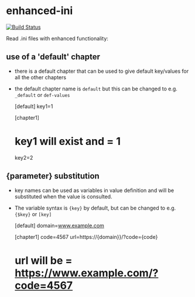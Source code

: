 # enhanced-ini

[![Build Status](https://travis-ci.com/brightfish-be/enhanced-ini.svg?branch=master&style=flat-square)](https://travis-ci.com/brightfish-be/enhanced-ini)

Read  .ini files with enhanced functionality:

## use of a 'default' chapter

* there is a default chapter that can be used to give default key/values for all the other chapters
* the default chapter name is `default` but this can be changed to e.g. `_default` or `def-values`


    [default]
    key1=1
    
    [chapter1]
    # key1 will exist and = 1
    key2=2
        
## {parameter} substitution

* key names can be used as variables in value definition and will be substituted when the value is consulted. 
* The variable syntax is `{key}` by default, but can be changed to e.g. `{$key}` or `[key]`


    [default]
    domain=www.example.com
    
    [chapter1]
    code=4567
    url=https://{domain}}/?code={code}
    # url will be = https://www.example.com/?code=4567
